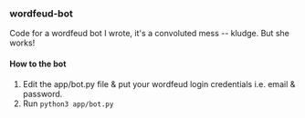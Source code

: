 ### wordfeud-bot
Code for a wordfeud bot I wrote, it's a convoluted mess -- kludge. But she works!

#### How to the bot
1. Edit the app/bot.py file & put your wordfeud login credentials i.e. email & password.
2. Run `python3 app/bot.py`
